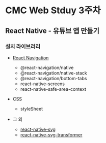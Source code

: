 # CMC Web Stduy 3주차

## React Native - 유튜브 앱 만들기

### 설치 라이브러리

- [React Navigation](https://reactnavigation.org/)

  - @react-navigation/native
  - @react-navigation/native-stack
  - @react-navigation/bottom-tabs
  - react-native-screens
  - react-native-safe-area-context

- CSS

  - styleSheet

- 그 외
  - [react-native-svg](https://github.com/software-mansion/react-native-svg)
  - [react-native-svg-transformer](https://github.com/kristerkari/react-native-svg-transformer)
